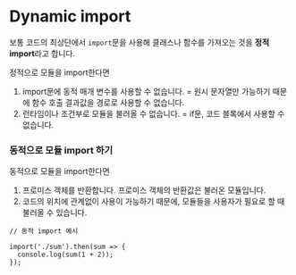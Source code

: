 # Dynamic import 
보통 코드의 최상단에서 `import`문을 사용해 클래스나 함수를 가져오는 것을 **정적 import**라고 합니다.

정적으로 모듈을 import한다면 
1. import문에 동적 매개 변수를 사용할 수 없습니다. = 원시 문자열만 가능하기 때문에 함수 호출 결과값을 경로로 사용할 수 없습니다.
2. 런타임이나 조건부로 모듈을 불러올 수 없습니다. = if문, 코드 블록에서 사용할 수 없습니다.

### 동적으로 모듈 import 하기
동적으로 모듈을 import한다면 
1. 프로미스 객체를 반환합니다. 프로미스 객체의 반환값은 불러온 모듈입니다.
2. 코드의 위치에 관계없이 사용이 가능하기 때문에, 모듈들을 사용자가 필요로 할 때 불러올 수 있습니다.

```
// 동적 import 예시

import('./sum').then(sum => {
  console.log(sum(1 + 2));
});
```